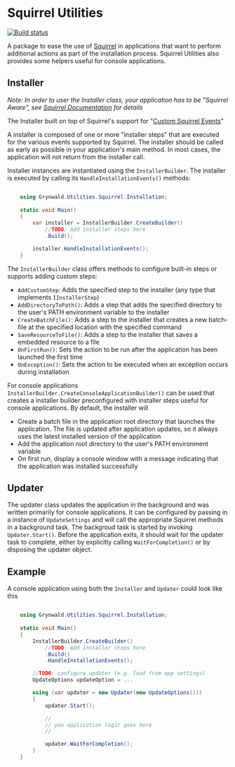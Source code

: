Squirrel Utilities
==================
[![Build status](https://ci.appveyor.com/api/projects/status/4nda46xu6al7m5ba/branch/master?svg=true )](https://ci.appveyor.com/project/ap0llo/utilities/branch/master)

A package to ease the use of [Squirrel](https://github.com/Squirrel/Squirrel.Windows) 
in applications that want to perform additional actions as part of the 
installation process. Squirrel Utilities also provides some helpers useful for 
console applications.


Installer
---------
*Note: In order to user the Installer class, your application has to be 
 "Squirrel Aware", see [Squirrel Documentation](https://github.com/Squirrel/Squirrel.Windows/blob/master/docs/using/custom-squirrel-events.md) for details*

The Installer built on top of Squirrel's support for 
"[Custom Squirrel Events](https://github.com/Squirrel/Squirrel.Windows/blob/master/docs/using/custom-squirrel-events.md)"

A installer is composed of one or more "installer steps" that are executed for 
the various events supported by Squirrel. The installer should be called as 
early as possible in your application's main method. In most cases, the 
application will not return from the installer call.

Installer instances are instantiated using the `InstallerBuilder`. 
The installer is executed by calling its `HandleInstallationEvents()` methods:

```csharp

    using Grynwald.Utilities.Squirrel.Installation;
    
    static void Main()
    {
        var installer = InstallerBuilder.CreateBuilder()
            //TODO: Add installer steps here
            .Build();

        installer.HandleInstallationEvents();
    }
```

The `InstallerBuilder` class offers methods to configure built-in steps or 
supports adding custom steps:
 - ``AddCustomStep``: Adds the specified step to the installer (any type
   that implements ``IInstallerStep``)
 - ``AddDirectoryToPath()``: Adds a step that adds the specified directory to
   the user's PATH environment variable to the installer
 - ``CreateBatchFile()``: Adds a step to the installer that creates a new 
   batch-file at the specified location with the specified command
- ``SaveResourceToFile()``: Adds a step to the installer that saves a embedded 
  resource to a file
- ``OnFirstRun()``: Sets the action to be run after the application has been 
  launched the first time
- ``OnException()``: Sets the action to be executed when an exception occurs 
  during installation

For console applications ``InstallerBuilder.CreateConsoleApplicationBuilder()`` 
can be used that creates a installer builder preconfigured with installer steps
useful for console applications. By default, the installer will 
- Create a batch file in the application root directory that launches the 
  application. The file is updated after application updates, so it always
  uses the latest installed version of the application  
- Add the application root directory to the user's PATH environment variable
- On first run, display a console window with a message indicating that the 
  application was installed successfully 


Updater 
-------
The updater class updates the application in the background and was written
primarily for console applications. It can be configured by passing in a
instance of `UpdateSettings` and will call the appropriate Squirrel methods
in a background task.
The backgroud task is started by invoking ``Updater.Start()``.
Before the application exits, it should wait for the updater task to complete,
either by explicitly calling ``WaitForCompletion()`` or by disposing the 
updater object.


Example
-------
A console application using both the ``Installer`` and ``Updater`` could look
like this

```csharp

    using Grynwald.Utilities.Squirrel.Installation;
    
    static void Main()
    {
        InstallerBuilder.CreateBuilder()
            //TODO: Add installer steps here
            .Build()
            .HandleInstallationEvents();

        //TODO: configure updater (e.g. load from app settings)
        UpdateOptions updateOption = ...

        using (var updater = new Updater(new UpdateOptions()))
        {
            updater.Start();

            //            
            // you application logic goes here
            //

            updater.WaitForCompletion();
        }        
    }
```




                 



